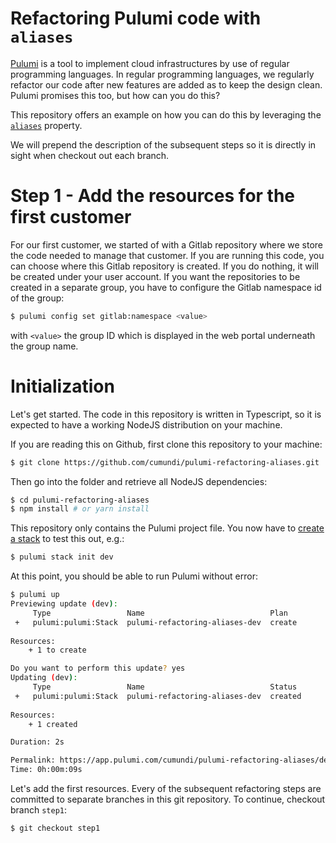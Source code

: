 Refactoring Pulumi code with `aliases`
======================================

[Pulumi](https://www.pulumi.com) is a tool to implement cloud infrastructures by use of regular programming languages. In regular programming languages, we regularly refactor our code after new features are added as to keep the design clean. Pulumi promises this too, but how can you do this?

This repository offers an example on how you can do this by leveraging the [`aliases`](https://www.pulumi.com/docs/intro/concepts/programming-model/#aliases) property.

We will prepend the description of the subsequent steps so it is directly in sight when checkout out each branch.

# Step 1 - Add the resources for the first customer

For our first customer, we started of with a Gitlab repository where we store the code needed to manage that customer. If you are running this code, you can choose where this Gitlab repository is created. If you do nothing, it will be created under your user account. If you want the repositories to be created in a separate group, you have to configure the Gitlab namespace id of the group:

```sh
$ pulumi config set gitlab:namespace <value>
```

with `<value>` the group ID which is displayed in the web portal underneath the group name.

# Initialization

Let's get started. The code in this repository is written in Typescript, so it is expected to have a working NodeJS distribution on your machine.

If you are reading this on Github, first clone this repository to your machine:

```sh
$ git clone https://github.com/cumundi/pulumi-refactoring-aliases.git
```

Then go into the folder and retrieve all NodeJS dependencies:

```sh
$ cd pulumi-refactoring-aliases
$ npm install # or yarn install
```

This repository only contains the Pulumi project file. You now have to [create a stack](https://www.pulumi.com/docs/reference/cli/pulumi_stack_init/) to test this out, e.g.:

```sh
$ pulumi stack init dev
```

At this point, you should be able to run Pulumi without error:

```sh
$ pulumi up
Previewing update (dev):
     Type                 Name                            Plan       
 +   pulumi:pulumi:Stack  pulumi-refactoring-aliases-dev  create     
 
Resources:
    + 1 to create

Do you want to perform this update? yes
Updating (dev):
     Type                 Name                            Status      
 +   pulumi:pulumi:Stack  pulumi-refactoring-aliases-dev  created     
 
Resources:
    + 1 created

Duration: 2s

Permalink: https://app.pulumi.com/cumundi/pulumi-refactoring-aliases/dev/updates/1
Time: 0h:00m:09s
```

Let's add the first resources. Every of the subsequent refactoring steps are committed to separate branches in this git repository. To continue, checkout branch `step1`:

```sh
$ git checkout step1
```
